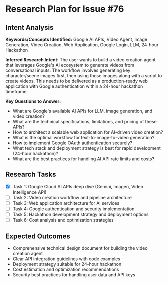 # Research Plan for Issue #76

## Intent Analysis
**Keywords/Concepts Identified:** Google AI APIs, Video Agent, Image Generation, Video Creation, Web Application, Google Login, LLM, 24-hour Hackathon

**Inferred Research Intent:** The user wants to build a video creation agent that leverages Google's AI ecosystem to generate videos from conversational inputs. The workflow involves generating key character/scene images first, then using those images along with a script to create videos. This needs to be delivered as a production-ready web application with Google authentication within a 24-hour hackathon timeframe.

**Key Questions to Answer:**
- What are Google's available AI APIs for LLM, image generation, and video creation?
- What are the technical specifications, limitations, and pricing of these APIs?
- How to architect a scalable web application for AI-driven video creation?
- What is the optimal workflow for text-to-image-to-video generation?
- How to implement Google OAuth authentication securely?
- What tech stack and deployment strategy is best for rapid development (24-hour hackathon)?
- What are the best practices for handling AI API rate limits and costs?

## Research Tasks
- [x] Task 1: Google Cloud AI APIs deep dive (Gemini, Imagen, Video Intelligence API)
- [ ] Task 2: Video creation workflow and pipeline architecture
- [ ] Task 3: Web application architecture for AI services
- [ ] Task 4: Google authentication and security implementation
- [ ] Task 5: Hackathon development strategy and deployment options
- [ ] Task 6: Cost analysis and optimization strategies

## Expected Outcomes
- Comprehensive technical design document for building the video creation agent
- Clear API integration guidelines with code examples
- Deployment strategy suitable for 24-hour hackathon
- Cost estimation and optimization recommendations
- Security best practices for handling user data and API keys